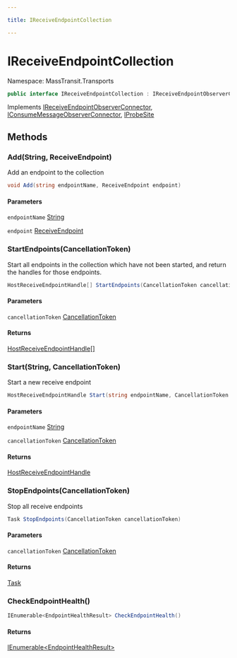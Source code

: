 ```yaml
---

title: IReceiveEndpointCollection

---
```


# IReceiveEndpointCollection

Namespace: MassTransit.Transports

```csharp
public interface IReceiveEndpointCollection : IReceiveEndpointObserverConnector, IConsumeMessageObserverConnector, IProbeSite
```

Implements [IReceiveEndpointObserverConnector](../../masstransit-abstractions/masstransit/ireceiveendpointobserverconnector), [IConsumeMessageObserverConnector](../../masstransit-abstractions/masstransit/iconsumemessageobserverconnector), [IProbeSite](../../masstransit-abstractions/masstransit/iprobesite)

## Methods

### **Add(String, ReceiveEndpoint)**

Add an endpoint to the collection

```csharp
void Add(string endpointName, ReceiveEndpoint endpoint)
```

#### Parameters

`endpointName` [String](https://learn.microsoft.com/en-us/dotnet/api/system.string)<br/>

`endpoint` [ReceiveEndpoint](../masstransit-transports/receiveendpoint)<br/>

### **StartEndpoints(CancellationToken)**

Start all endpoints in the collection which have not been started, and return the handles
 for those endpoints.

```csharp
HostReceiveEndpointHandle[] StartEndpoints(CancellationToken cancellationToken)
```

#### Parameters

`cancellationToken` [CancellationToken](https://learn.microsoft.com/en-us/dotnet/api/system.threading.cancellationtoken)<br/>

#### Returns

[HostReceiveEndpointHandle[]](../../masstransit-abstractions/masstransit/hostreceiveendpointhandle)<br/>

### **Start(String, CancellationToken)**

Start a new receive endpoint

```csharp
HostReceiveEndpointHandle Start(string endpointName, CancellationToken cancellationToken)
```

#### Parameters

`endpointName` [String](https://learn.microsoft.com/en-us/dotnet/api/system.string)<br/>

`cancellationToken` [CancellationToken](https://learn.microsoft.com/en-us/dotnet/api/system.threading.cancellationtoken)<br/>

#### Returns

[HostReceiveEndpointHandle](../../masstransit-abstractions/masstransit/hostreceiveendpointhandle)<br/>

### **StopEndpoints(CancellationToken)**

Stop all receive endpoints

```csharp
Task StopEndpoints(CancellationToken cancellationToken)
```

#### Parameters

`cancellationToken` [CancellationToken](https://learn.microsoft.com/en-us/dotnet/api/system.threading.cancellationtoken)<br/>

#### Returns

[Task](https://learn.microsoft.com/en-us/dotnet/api/system.threading.tasks.task)<br/>

### **CheckEndpointHealth()**

```csharp
IEnumerable<EndpointHealthResult> CheckEndpointHealth()
```

#### Returns

[IEnumerable\<EndpointHealthResult\>](https://learn.microsoft.com/en-us/dotnet/api/system.collections.generic.ienumerable-1)<br/>

